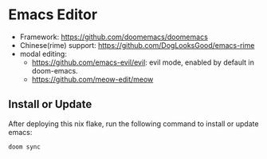 # Emacs Editor

- Framework: <https://github.com/doomemacs/doomemacs>
- Chinese(rime) support: <https://github.com/DogLooksGood/emacs-rime>
- modal editing:
    - <https://github.com/emacs-evil/evil>: evil mode, enabled by default in doom-emacs.
    - <https://github.com/meow-edit/meow>

## Install or Update

After deploying this nix flake, run the following command to install or update emacs:

```bash
doom sync
```

